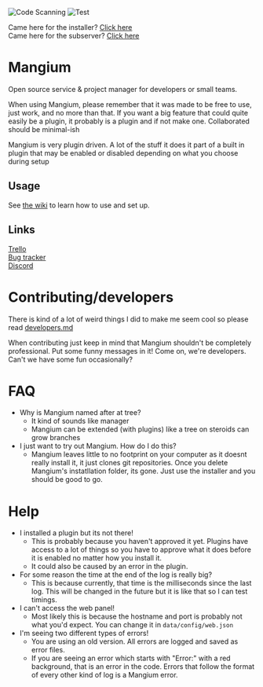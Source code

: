 ![Code Scanning](https://github.com/Floffah/mangium/workflows/Code%20Scanning/badge.svg)
![Test](https://github.com/Floffah/mangium/workflows/Test/badge.svg)

Came here for the installer? [Click here](https://github.com/Mangium/installer)<br/>
Came here for the subserver? [Click here](https://github.com/Mangium/subserver)

# Mangium
Open source service & project manager for developers or small teams.

When using Mangium, please remember that it was made to be free to use, just work, and no more than that. If you want a big feature that could quite easily be a plugin, it probably is a plugin and if not make one.
Collaborated should be minimal-ish

Mangium is very plugin driven. A lot of the stuff it does it part of a built in plugin that may be enabled or disabled depending on what you choose during setup

## Usage
See [the wiki](https://github.com/Floffah/mangium/wiki) to learn how to use and set up.

## Links
[Trello](https://trello.com/b/T0UsFc2D) <br/>
[Bug tracker](https://github.com/Floffah/mangium/projects/2) <br/>
[Discord](https://discord.gg/2Nrkvd5) <br/>

# Contributing/developers
There is kind of a lot of weird things I did to make me seem cool so please read [developers.md](developers.md)

When contributing just keep in mind that Mangium shouldn't be completely professional. Put some funny messages in it! Come on, we're developers. Can't we have some fun occasionally?

# FAQ
 - Why is Mangium named after at tree?
    - It kind of sounds like manager
    - Mangium can be extended (with plugins) like a tree on steroids can grow branches
 - I just want to try out Mangium. How do I do this?
    - Mangium leaves little to no footprint on your computer as it doesnt really install it, it just clones git repositories. Once you delete Mangium's instatllation folder, its gone. Just use the installer and you should be good to go.


# Help
 - I installed a plugin but its not there!
    - This is probably because you haven't approved it yet. Plugins have access to a lot of things so you have to approve what it does before it is enabled no matter how you install it.
    - It could also be caused by an error in the plugin.
 - For some reason the time at the end of the log is really big?
    - This is because currently, that time is the milliseconds since the last log. This will be changed in the future but it is like that so I can test timings.
 - I can't access the web panel!
    - Most likely this is because the hostname and port is probably not what you'd expect. You can change it in `data/config/web.json`
 - I'm seeing two different types of errors!
    - You are using an old version. All errors are logged and saved as error files.
    - If you are seeing an error which starts with "Error:" with a red background, that is an error in the code. Errors that follow the format of every other kind of log is a Mangium error.
